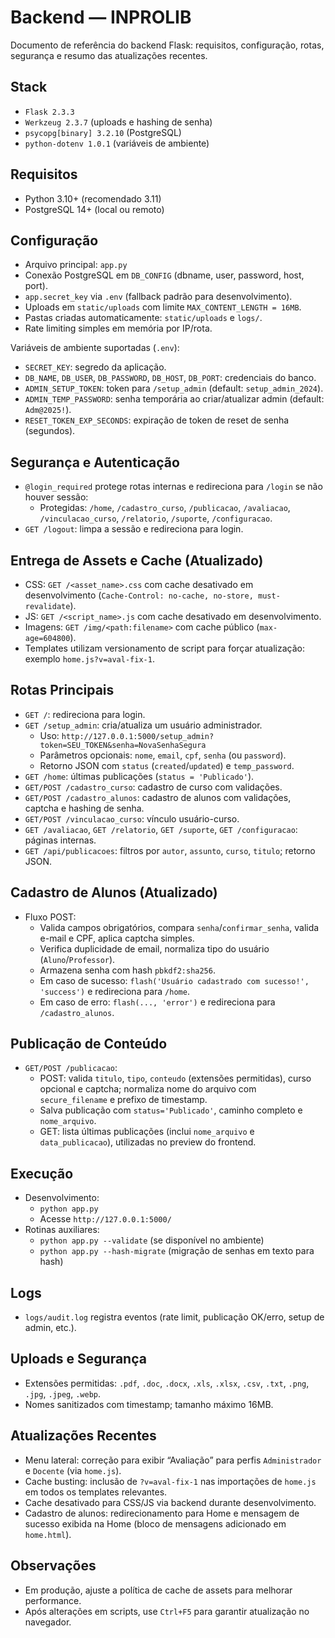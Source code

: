 # Backend — INPROLIB

Documento de referência do backend Flask: requisitos, configuração, rotas, segurança e resumo das atualizações recentes.

## Stack
- `Flask 2.3.3`
- `Werkzeug 2.3.7` (uploads e hashing de senha)
- `psycopg[binary] 3.2.10` (PostgreSQL)
- `python-dotenv 1.0.1` (variáveis de ambiente)

## Requisitos
- Python 3.10+ (recomendado 3.11)
- PostgreSQL 14+ (local ou remoto)

## Configuração
- Arquivo principal: `app.py`
- Conexão PostgreSQL em `DB_CONFIG` (dbname, user, password, host, port).
- `app.secret_key` via `.env` (fallback padrão para desenvolvimento).
- Uploads em `static/uploads` com limite `MAX_CONTENT_LENGTH = 16MB`.
- Pastas criadas automaticamente: `static/uploads` e `logs/`.
- Rate limiting simples em memória por IP/rota.

Variáveis de ambiente suportadas (`.env`):
- `SECRET_KEY`: segredo da aplicação.
- `DB_NAME`, `DB_USER`, `DB_PASSWORD`, `DB_HOST`, `DB_PORT`: credenciais do banco.
- `ADMIN_SETUP_TOKEN`: token para `/setup_admin` (default: `setup_admin_2024`).
- `ADMIN_TEMP_PASSWORD`: senha temporária ao criar/atualizar admin (default: `Adm@2025!`).
- `RESET_TOKEN_EXP_SECONDS`: expiração de token de reset de senha (segundos).

## Segurança e Autenticação
- `@login_required` protege rotas internas e redireciona para `/login` se não houver sessão:
  - Protegidas: `/home`, `/cadastro_curso`, `/publicacao`, `/avaliacao`, `/vinculacao_curso`, `/relatorio`, `/suporte`, `/configuracao`.
- `GET /logout`: limpa a sessão e redireciona para login.

## Entrega de Assets e Cache (Atualizado)
- CSS: `GET /<asset_name>.css` com cache desativado em desenvolvimento (`Cache-Control: no-cache, no-store, must-revalidate`).
- JS: `GET /<script_name>.js` com cache desativado em desenvolvimento.
- Imagens: `GET /img/<path:filename>` com cache público (`max-age=604800`).
- Templates utilizam versionamento de script para forçar atualização: exemplo `home.js?v=aval-fix-1`.

## Rotas Principais
- `GET /`: redireciona para login.
- `GET /setup_admin`: cria/atualiza um usuário administrador.
  - Uso: `http://127.0.0.1:5000/setup_admin?token=SEU_TOKEN&senha=NovaSenhaSegura`
  - Parâmetros opcionais: `nome`, `email`, `cpf`, `senha` (ou `password`).
  - Retorno JSON com `status` (`created`/`updated`) e `temp_password`.
- `GET /home`: últimas publicações (`status = 'Publicado'`).
- `GET/POST /cadastro_curso`: cadastro de curso com validações.
- `GET/POST /cadastro_alunos`: cadastro de alunos com validações, captcha e hashing de senha.
- `GET/POST /vinculacao_curso`: vínculo usuário-curso.
- `GET /avaliacao`, `GET /relatorio`, `GET /suporte`, `GET /configuracao`: páginas internas.
- `GET /api/publicacoes`: filtros por `autor`, `assunto`, `curso`, `titulo`; retorno JSON.

## Cadastro de Alunos (Atualizado)
- Fluxo POST:
  - Valida campos obrigatórios, compara `senha`/`confirmar_senha`, valida e-mail e CPF, aplica captcha simples.
  - Verifica duplicidade de email, normaliza tipo do usuário (`Aluno`/`Professor`).
  - Armazena senha com hash `pbkdf2:sha256`.
  - Em caso de sucesso: `flash('Usuário cadastrado com sucesso!', 'success')` e redireciona para `/home`.
  - Em caso de erro: `flash(..., 'error')` e redireciona para `/cadastro_alunos`.

## Publicação de Conteúdo
- `GET/POST /publicacao`:
  - POST: valida `titulo`, `tipo`, `conteudo` (extensões permitidas), curso opcional e captcha; normaliza nome do arquivo com `secure_filename` e prefixo de timestamp.
  - Salva publicação com `status='Publicado'`, caminho completo e `nome_arquivo`.
  - GET: lista últimas publicações (inclui `nome_arquivo` e `data_publicacao`), utilizadas no preview do frontend.

## Execução
- Desenvolvimento:
  - `python app.py`
  - Acesse `http://127.0.0.1:5000/`
- Rotinas auxiliares:
  - `python app.py --validate` (se disponível no ambiente)
  - `python app.py --hash-migrate` (migração de senhas em texto para hash)

## Logs
- `logs/audit.log` registra eventos (rate limit, publicação OK/erro, setup de admin, etc.).

## Uploads e Segurança
- Extensões permitidas: `.pdf`, `.doc`, `.docx`, `.xls`, `.xlsx`, `.csv`, `.txt`, `.png`, `.jpg`, `.jpeg`, `.webp`.
- Nomes sanitizados com timestamp; tamanho máximo 16MB.

## Atualizações Recentes
- Menu lateral: correção para exibir “Avaliação” para perfis `Administrador` e `Docente` (via `home.js`).
- Cache busting: inclusão de `?v=aval-fix-1` nas importações de `home.js` em todos os templates relevantes.
- Cache desativado para CSS/JS via backend durante desenvolvimento.
- Cadastro de alunos: redirecionamento para Home e mensagem de sucesso exibida na Home (bloco de mensagens adicionado em `home.html`).

## Observações
- Em produção, ajuste a política de cache de assets para melhorar performance.
- Após alterações em scripts, use `Ctrl+F5` para garantir atualização no navegador.